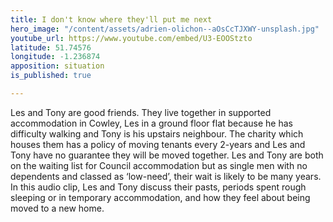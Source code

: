 ```yaml
---
title: I don't know where they'll put me next
hero_image: "/content/assets/adrien-olichon--aOsCcTJXWY-unsplash.jpg"
youtube_url: https://www.youtube.com/embed/U3-EOOStzto
latitude: 51.74576
longitude: -1.236874
apposition: situation
is_published: true

---
```

Les and Tony are good friends. They live together in supported
accommodation in Cowley, Les in a ground floor flat because he has
difficulty walking and Tony is his upstairs neighbour. The charity
which houses them has a policy of moving tenants every 2-years and Les
and Tony have no guarantee they will be moved together. Les and Tony
are both on the waiting list for Council accommodation but as single
men with no dependents and classed as ‘low-need’, their wait is likely
to be many years. In this audio clip, Les and Tony discuss their
pasts, periods spent rough sleeping or in temporary accommodation, and
how they feel about being moved to a new home.

